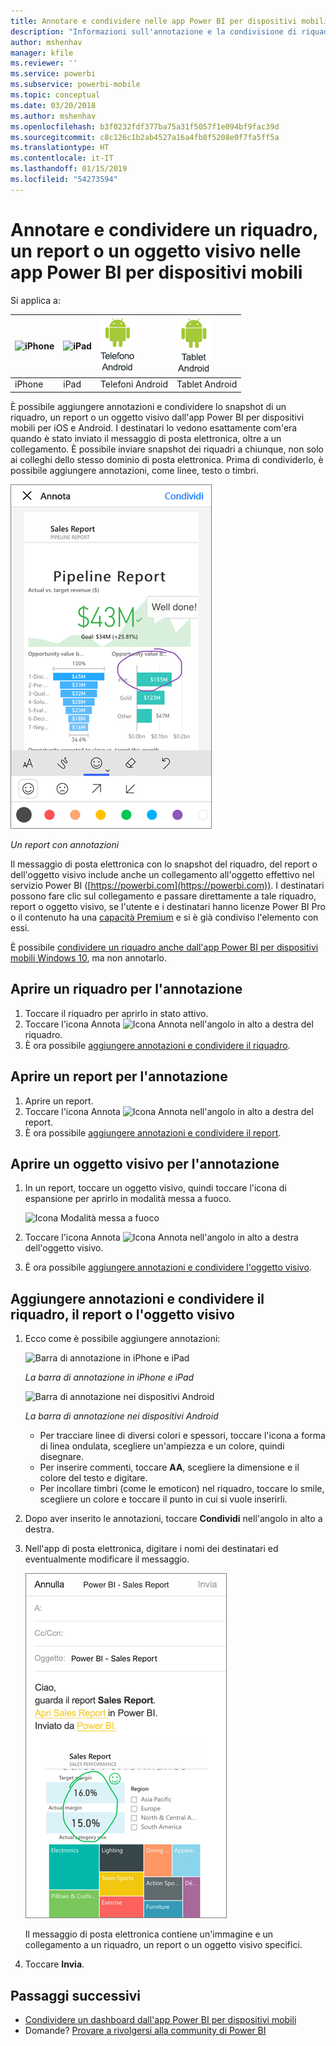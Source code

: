 ```yaml
---
title: Annotare e condividere nelle app Power BI per dispositivi mobili
description: "Informazioni sull'annotazione e la condivisione di riquadri, report e oggetti visivi dall'app Microsoft Power BI per dispositivi mobili iOS e Android. "
author: mshenhav
manager: kfile
ms.reviewer: ''
ms.service: powerbi
ms.subservice: powerbi-mobile
ms.topic: conceptual
ms.date: 03/20/2018
ms.author: mshenhav
ms.openlocfilehash: b3f0232fdf377ba75a31f5057f1e094bf9fac39d
ms.sourcegitcommit: c8c126c1b2ab4527a16a4fb8f5208e0f7fa5ff5a
ms.translationtype: HT
ms.contentlocale: it-IT
ms.lasthandoff: 01/15/2019
ms.locfileid: "54273594"
---
```

# <a name="annotate-and-share-a-tile-report-or-visual-in-power-bi-mobile-apps"></a>Annotare e condividere un riquadro, un report o un oggetto visivo nelle app Power BI per dispositivi mobili
Si applica a:

| ![iPhone](./media/mobile-annotate-and-share-a-tile-from-the-mobile-apps/iphone-logo-50-px.png) | ![iPad](./media/mobile-annotate-and-share-a-tile-from-the-mobile-apps/ipad-logo-50-px.png) | ![Telefono Android](./media/mobile-annotate-and-share-a-tile-from-the-mobile-apps/android-phone-logo-50-px.png) | ![Tablet Android](./media/mobile-annotate-and-share-a-tile-from-the-mobile-apps/android-tablet-logo-50-px.png) |
|:--- |:--- |:--- |:--- |
| iPhone |iPad |Telefoni Android |Tablet Android |

È possibile aggiungere annotazioni e condividere lo snapshot di un riquadro, un report o un oggetto visivo dall'app Power BI per dispositivi mobili per iOS e Android. I destinatari lo vedono esattamente com'era quando è stato inviato il messaggio di posta elettronica, oltre a un collegamento. È possibile inviare snapshot dei riquadri a chiunque, non solo ai colleghi dello stesso dominio di posta elettronica. Prima di condividerlo, è possibile aggiungere annotazioni, come linee, testo o timbri.

![Report con annotazioni](./media/mobile-annotate-and-share-a-tile-from-the-mobile-apps/power-bi-iphone-annotate.png)

*Un report con annotazioni*

Il messaggio di posta elettronica con lo snapshot del riquadro, del report o dell'oggetto visivo include anche un collegamento all'oggetto effettivo nel servizio Power BI ([https://powerbi.com](https://powerbi.com)). I destinatari possono fare clic sul collegamento e passare direttamente a tale riquadro, report o oggetto visivo, se l'utente e i destinatari hanno licenze Power BI Pro o il contenuto ha una [capacità Premium](../../service-premium.md) e si è già condiviso l'elemento con essi. 

È possibile [condividere un riquadro anche dall'app Power BI per dispositivi mobili Windows 10](mobile-windows-10-phone-app-get-started.md), ma non annotarlo.

## <a name="open-a-tile-for-annotating"></a>Aprire un riquadro per l'annotazione
1. Toccare il riquadro per aprirlo in stato attivo.
2. Toccare l'icona Annota ![Icona Annota](./././media/mobile-annotate-and-share-a-tile-from-the-mobile-apps/power-bi-ios-annotate-icon.png) nell'angolo in alto a destra del riquadro.
3. È ora possibile [aggiungere annotazioni e condividere il riquadro](mobile-annotate-and-share-a-tile-from-the-mobile-apps.md#annotate-and-share-the-tile-report-or-visual).

## <a name="open-a-report-for-annotating"></a>Aprire un report per l'annotazione
1. Aprire un report. 
2. Toccare l'icona Annota ![Icona Annota](./././media/mobile-annotate-and-share-a-tile-from-the-mobile-apps/power-bi-ios-annotate-icon.png) nell'angolo in alto a destra del report.
3. È ora possibile [aggiungere annotazioni e condividere il report](mobile-annotate-and-share-a-tile-from-the-mobile-apps.md#annotate-and-share-the-tile-report-or-visual).

## <a name="open-a-visual-for-annotating"></a>Aprire un oggetto visivo per l'annotazione
1. In un report, toccare un oggetto visivo, quindi toccare l'icona di espansione per aprirlo in modalità messa a fuoco. 
   
    ![Icona Modalità messa a fuoco](./media/mobile-annotate-and-share-a-tile-from-the-mobile-apps/power-bi-ios-visual-focus-mode.png)
2. Toccare l'icona Annota ![Icona Annota](./././media/mobile-annotate-and-share-a-tile-from-the-mobile-apps/power-bi-ios-annotate-icon.png) nell'angolo in alto a destra dell'oggetto visivo.
3. È ora possibile [aggiungere annotazioni e condividere l'oggetto visivo](mobile-annotate-and-share-a-tile-from-the-mobile-apps.md#annotate-and-share-the-tile-report-or-visual).

## <a name="annotate-and-share-the-tile-report-or-visual"></a>Aggiungere annotazioni e condividere il riquadro, il report o l'oggetto visivo
1. Ecco come è possibile aggiungere annotazioni:  
   
   ![Barra di annotazione in iPhone e iPad](./media/mobile-annotate-and-share-a-tile-from-the-mobile-apps/power-bi-ios-annotation-menu.png)
   
   *La barra di annotazione in iPhone e iPad*
   
   ![Barra di annotazione nei dispositivi Android](./media/mobile-annotate-and-share-a-tile-from-the-mobile-apps/power-bi-android-annotate-bar.png)
   
   *La barra di annotazione nei dispositivi Android*
   
   * Per tracciare linee di diversi colori e spessori, toccare l'icona a forma di linea ondulata, scegliere un'ampiezza e un colore, quindi disegnare.  
   * Per inserire commenti, toccare **AA**, scegliere la dimensione e il colore del testo e digitare.  
   * Per incollare timbri (come le emoticon) nel riquadro, toccare lo smile, scegliere un colore e toccare il punto in cui si vuole inserirli.   
2. Dopo aver inserito le annotazioni, toccare **Condividi** nell'angolo in alto a destra.
3. Nell'app di posta elettronica, digitare i nomi dei destinatari ed eventualmente modificare il messaggio.  
   
   ![Report con annotazioni nella posta elettronica](./media/mobile-annotate-and-share-a-tile-from-the-mobile-apps/power-bi-iphone-annotate-send.png)
   
   Il messaggio di posta elettronica contiene un'immagine e un collegamento a un riquadro, un report o un oggetto visivo specifici. 
4. Toccare **Invia**.

## <a name="next-steps"></a>Passaggi successivi
* [Condividere un dashboard dall'app Power BI per dispositivi mobili](mobile-share-dashboard-from-the-mobile-apps.md)
* Domande? [Provare a rivolgersi alla community di Power BI](http://community.powerbi.com/)

